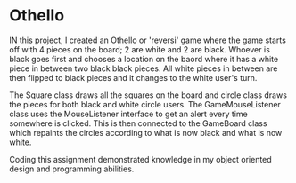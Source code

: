 # Othello

IN this project, I created an Othello or 'reversi' game where the game starts off with 4 pieces on the board; 2 are white and 2 are black. 
Whoever is black goes first and chooses a location on the baord where it has a white piece in between two black black pieces. All white pieces
in between are then flipped to black pieces and it changes to the white user's turn.

The Square class draws all the squares on the board and circle class draws the pieces for both black and white circle users. The GameMouseListener 
class uses the MouseListener interface to get an alert every time somewhere is clicked. This is then connected to the GameBoard class which
repaints the circles according to what is now black and what is now white.

Coding this assignment demonstrated knowledge in my object oriented design and programming abilities.
